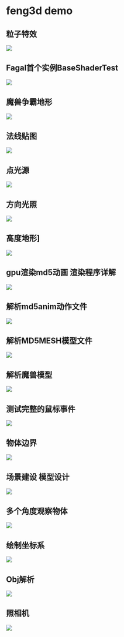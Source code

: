 # feng3d demo

## 粒子特效
[![](../wordpress/wp-content/uploads/2015/02/20150206235533.jpg)](../blogs/2015/02/07/1.md)

## Fagal首个实例BaseShaderTest
[![](../wordpress/wp-content/uploads/2014/10/20141027163235.jpg)](../blogs/2014/10/27/1.md)

## 魔兽争霸地形
[![](../wordpress/wp-content/uploads/2014/09/20121011094800.jpg)](../blogs/2014/10/11/1.md)

## 法线贴图
[![](../wordpress/wp-content/uploads/2014/10/20141022112653.jpg)](../feng3dDemo/PointLightTest.html)

## 点光源
[![](../wordpress/wp-content/uploads/2014/10/20141009174254.jpg)](../blogs/2014/10/09/1.md)

## 方向光照
[![](../wordpress/wp-content/uploads/2014/10/20141009115126.jpg)](../blogs/2014/10/09/2.md)

## 高度地形]
[![](../wordpress/wp-content/uploads/2014/08/20140819103718.jpg)](../blogs/2014/08/19/1.md)

## gpu渲染md5动画 渲染程序详解
[![](../wordpress/wp-content/uploads/2014/07/20140717212557.jpg)](../blogs/2014/07/17/2.md)

## 解析md5anim动作文件
[![](../wordpress/wp-content/uploads/2014/07/20140717195148.jpg)](../blogs/2014/07/17/1.md)

## 解析MD5MESH模型文件
[![](../wordpress/wp-content/uploads/2014/07/20140710222948.jpg)](../blogs/2014/07/10/1.md)

## 解析魔兽模型
[![](../wordpress/wp-content/uploads/2014/07/20140705213659.jpg)](../blogs/2014/07/05/1.md)

## 测试完整的鼠标事件
[![](../wordpress/wp-content/uploads/2014/05/20140508231451.jpg)](../blogs/2014/05/08/1.md)

## 物体边界
[![](../wordpress/wp-content/uploads/2014/05/201405042154351.jpg)](../blogs/2014/05/04/1.md)

## 场景建设 模型设计
[![](../wordpress/wp-content/uploads/2014/04/20140423233449.jpg)](../blogs/2014/04/23/1.md)

## 多个角度观察物体
[![](../wordpress/wp-content/uploads/2014/04/20140417190356.jpg)](../blogs/2014/04/17/1.md)

## 绘制坐标系
[![](../wordpress/wp-content/uploads/2014/04/TestSegment.jpg)](../blogs/2014/04/11/2.md)

## Obj解析
[![](../wordpress/wp-content/uploads/2014/04/20140412102845.jpg)](../blogs/2014/04/08/1.md)

## 照相机
[![](../wordpress/wp-content/uploads/2014/04/TestCamera.jpg)](../feng3dDemo/TestCamera.html)